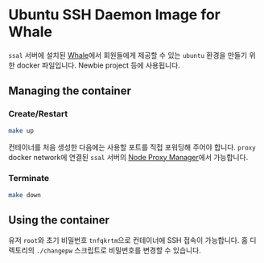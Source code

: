 # Ubuntu SSH Daemon Image for Whale

`ssal` 서버에 설치된 [Whale](https://whale.sparcs.org)에서 회원들에게 제공할 수 있는 `ubuntu` 환경을 만들기 위한 docker 파일입니다.
Newbie project 등에 사용됩니다. 

## Managing the container

### Create/Restart
```bash
make up
```

컨테이너를 처음 생성한 다음에는 사용할 포트를 직접 포워딩해 주어야 합니다.
`proxy` docker network에 연결된 `ssal` 서버의 [Node Proxy Manager](https://nginx.ssal.sparcs.org)에서 가능합니다.

### Terminate

```bash
make down
```

## Using the container

유저 `root`와 초기 비밀번호 `tnfqkrtm`으로 컨테이너에 SSH 접속이 가능합니다. 홈 디렉토리의 `./changepw` 스크립트로 비밀번호를 변경할 수 있습니다. 

